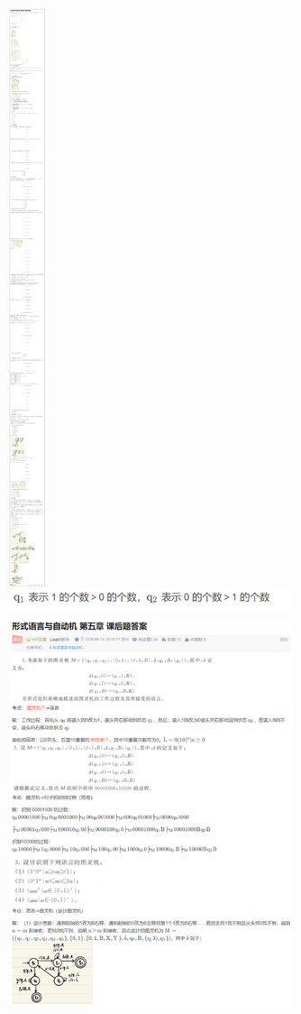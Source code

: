 ![](Attachments/9242474bc15065a37a5859a63e3bac2d.png)
![](Attachments/Pasted%20image%2020240507200725.png)

![](Attachments/Pasted%20image%2020240507200847.png)




